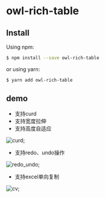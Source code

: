 # owl-rich-table

## Install

Using npm:

```bash
$ npm install --save owl-rich-table
```

or using yarn:

```bash
$ yarn add owl-rich-table
```

## demo
- 支持curd
- 支持宽度拉伸
- 支持高度自适应

![curd]('https://github.com/Culaccino9/owl-rich-table/blob/master/assets/curd.gif');


- 支持redo、undo操作

![redo_undo]('https://github.com/Culaccino9/owl-rich-table/blob/master/assets/redo_undo.gif');

- 支持excel单向复制

![cv]('https://github.com/Culaccino9/owl-rich-table/blob/master/assets/cv.gif');